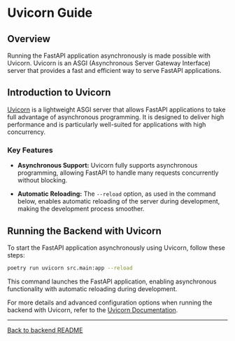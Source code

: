 # Uvicorn Guide

## Overview

Running the FastAPI application asynchronously is made possible with Uvicorn. Uvicorn is an ASGI (Asynchronous Server Gateway Interface) server that provides a fast and efficient way to serve FastAPI applications.

## Introduction to Uvicorn

[Uvicorn](https://www.uvicorn.org/) is a lightweight ASGI server that allows FastAPI applications to take full advantage of asynchronous programming. It is designed to deliver high performance and is particularly well-suited for applications with high concurrency.

### Key Features

- **Asynchronous Support:** Uvicorn fully supports asynchronous programming, allowing FastAPI to handle many requests concurrently without blocking.

- **Automatic Reloading:** The `--reload` option, as used in the command below, enables automatic reloading of the server during development, making the development process smoother.

## Running the Backend with Uvicorn

To start the FastAPI application asynchronously using Uvicorn, follow these steps:

```bash
poetry run uvicorn src.main:app --reload
```

This command launches the FastAPI application, enabling asynchronous functionality with automatic reloading during development.

For more details and advanced configuration options when running the backend with Uvicorn, refer to the [Uvicorn Documentation](https://www.uvicorn.org/).

---

[Back to backend README](../backend/README.md)
